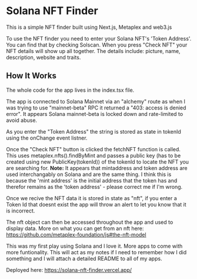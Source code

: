 <h1>Solana NFT Finder</h1>
This is a simple NFT finder built using Next.js, Metaplex and web3.js

To use the NFT finder you need to enter your Solana NFT's 'Token Address'. You can find that by checking Solscan.
When you press "Check NFT" your NFT details will show up all together. The details include: picture, name, description, website and traits.

<h2>How It Works</h2>
The whole code for the app lives in the index.tsx file.

The app is connected to Solana Mainnet via an "alchemy" route as when I was trying to use "mainnet-beta" RPC it returned a "403: access is denied error". It appears Solana mainnet-beta is locked down and rate-limited to avoid abuse. 

As you enter the "Token Address" the string is stored as state in tokenId using the onChange event listner.

Once the "Check NFT" button is clicked the fetchNFT function is called. This uses metaplex.nfts().findByMint and passes a public key (has to be created using new PublicKey(tokenId)) of the tokenId to locate the NFT you are searching for. **Note:** It appears that mintaddress and token address are used interchangably on Solana and are the same thing. I think this is because the 'mint address' is the initial address that the token has and therefor remains as the 'token address' - please correct me if I'm wrong.

Once we recive the NFT data it is stored in state as "nft", if you enter a Token Id that doesnt exist the app will throw an alert to let you know that it is incorrect.

The nft object can then be accessed throughout the app and used to display data. More on what you can get from an nft here: https://github.com/metaplex-foundation/js#the-nft-model

This was my first play using Solana and I love it. More apps to come with more funtionality. This will act as my notes if I need to remember how I did something and I will attach a detailed README to all of my apps.

Deployed here: https://solana-nft-finder.vercel.app/
